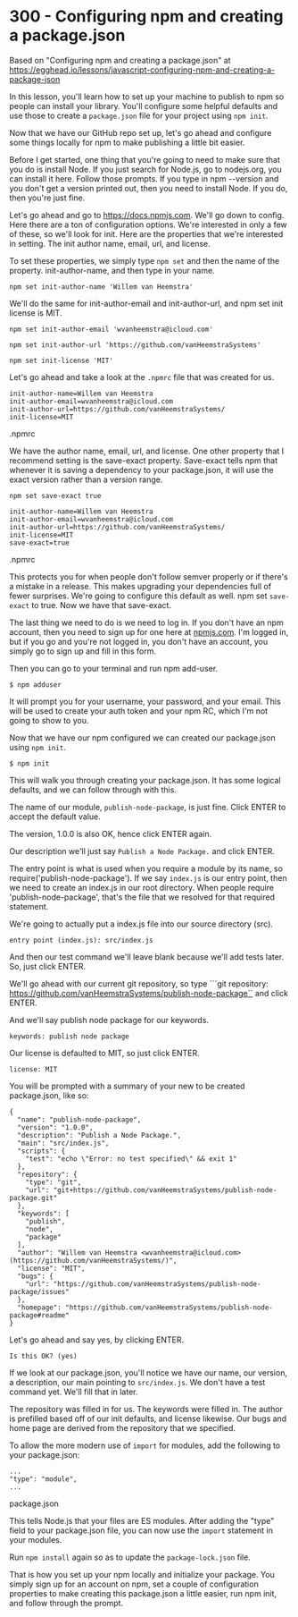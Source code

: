 # 300 - Configuring npm and creating a package.json

Based on "Configuring npm and creating a package.json" at https://egghead.io/lessons/javascript-configuring-npm-and-creating-a-package-json

In this lesson, you'll learn how to set up your machine to publish to npm so people can install your library. You'll configure some helpful defaults and use those to create a ```package.json``` file for your project using ```npm init```.

Now that we have our GitHub repo set up, let's go ahead and configure some things locally for npm to make publishing a little bit easier.

Before I get started, one thing that you're going to need to make sure that you do is install Node. If you just search for Node.js, go to nodejs.org, you can install it here. Follow those prompts. If you type in npm --version and you don't get a version printed out, then you need to install Node. If you do, then you're just fine.

Let's go ahead and go to https://docs.npmjs.com. We'll go down to config. Here there are a ton of configuration options. We're interested in only a few of these, so we'll look for init. Here are the properties that we're interested in setting. The init author name, email, url, and license.

To set these properties, we simply type ```npm set``` and then the name of the property. init-author-name, and then type in your name. 

```
npm set init-author-name 'Willem van Heemstra'
```

We'll do the same for init-author-email and init-author-url, and npm set init license is MIT.

```
npm set init-author-email 'wvanheemstra@icloud.com'
```

```
npm set init-author-url 'https://github.com/vanHeemstraSystems'
```

```
npm set init-license 'MIT'
```

Let's go ahead and take a look at the ```.npmrc``` file that was created for us. 

```
init-author-name=Willem van Heemstra
init-author-email=wvanheemstra@icloud.com
init-author-url=https://github.com/vanHeemstraSystems/
init-license=MIT
```
.npmrc

We have the author name, email, url, and license. One other property that I recommend setting is the save-exact property. Save-exact tells npm that whenever it is saving a dependency to your package.json, it will use the exact version rather than a version range.

```
npm set save-exact true
```

```
init-author-name=Willem van Heemstra
init-author-email=wvanheemstra@icloud.com
init-author-url=https://github.com/vanHeemstraSystems/
init-license=MIT
save-exact=true
```
.npmrc

This protects you for when people don't follow semver properly or if there's a mistake in a release. This makes upgrading your dependencies full of fewer surprises. We're going to configure this default as well. npm set ```save-exact``` to true. Now we have that save-exact.

The last thing we need to do is we need to log in. If you don't have an npm account, then you need to sign up for one here at [npmjs.com](https://www.npmjs.com). I'm logged in, but if you go and you're not logged in, you don't have an account, you simply go to sign up and fill in this form.

Then you can go to your terminal and run npm add-user. 

```
$ npm adduser
```

It will prompt you for your username, your password, and your email. This will be used to create your auth token and your npm RC, which I'm not going to show to you.

Now that we have our npm configured we can created our package.json using ```npm init```. 

```
$ npm init
```

This will walk you through creating your package.json. It has some logical defaults, and we can follow through with this.

The name of our module, ```publish-node-package```, is just fine. Click ENTER to accept the default value.

The version, 1.0.0 is also OK, hence click ENTER again.

Our description we'll just say ```Publish a Node Package.``` and click ENTER.

The entry point is what is used when you require a module by its name, so require('publish-node-package'). If we say ```index.js``` is our entry point, then we need to create an index.js in our root directory. When people require 'publish-node-package', that's the file that we resolved for that required statement.

We're going to actually put a index.js file into our source directory (src).

```
entry point (index.js): src/index.js 
```

And then our test command we'll leave blank because we'll add tests later. So, just click ENTER.

We'll go ahead with our current git repository, so type ```git repository: https://github.com/vanHeemstraSystems/publish-node-package`` and click ENTER.

And we'll say publish node package for our keywords. 

```
keywords: publish node package
```

Our license is defaulted to MIT, so just click ENTER.

```
license: MIT
```

You will be prompted with a summary of your new to be created package.json, like so:

```
{
  "name": "publish-node-package",
  "version": "1.0.0",
  "description": "Publish a Node Package.",
  "main": "src/index.js",
  "scripts": {
    "test": "echo \"Error: no test specified\" && exit 1"
  },
  "repository": {
    "type": "git",
    "url": "git+https://github.com/vanHeemstraSystems/publish-node-package.git"
  },
  "keywords": [
    "publish",
    "node",
    "package"
  ],
  "author": "Willem van Heemstra <wvanheemstra@icloud.com> (https://github.com/vanHeemstraSystems/)",
  "license": "MIT",
  "bugs": {
    "url": "https://github.com/vanHeemstraSystems/publish-node-package/issues"
  },
  "homepage": "https://github.com/vanHeemstraSystems/publish-node-package#readme"
}
```

Let's go ahead and say yes, by clicking ENTER. 

```
Is this OK? (yes)
```

If we look at our package.json, you'll notice we have our name, our version, a description, our main pointing to ```src/index.js```. We don't have a test command yet. We'll fill that in later. 

The repository was filled in for us. The keywords were filled in. The author is prefilled based off of our init defaults, and license likewise. Our bugs and home page are derived from the repository that we specified.

To allow the more modern use of ```import``` for modules, add the following to your package.json:

```
...
"type": "module",
...
```
package.json

This tells Node.js that your files are ES modules. After adding the "type" field to your package.json file, you can now use the ```import``` statement in your modules.

Run ```npm install``` again so as to update the ```package-lock.json``` file.

That is how you set up your npm locally and initialize your package. You simply sign up for an account on npm, set a couple of configuration properties to make creating this package.json a little easier, run npm init, and follow through the prompt.